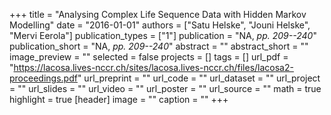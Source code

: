 +++
title = "Analysing Complex Life Sequence Data with Hidden Markov Modelling"
date = "2016-01-01"
authors = ["Satu Helske", "Jouni Helske", "Mervi Eerola"]
publication_types = ["1"]
publication = "NA, _pp. 209--240_"
publication_short = "NA, _pp. 209--240_"
abstract = ""
abstract_short = ""
image_preview = ""
selected = false
projects = []
tags = []
url_pdf = "https://lacosa.lives-nccr.ch/sites/lacosa.lives-nccr.ch/files/lacosa2-proceedings.pdf"
url_preprint = ""
url_code = ""
url_dataset = ""
url_project = ""
url_slides = ""
url_video = ""
url_poster = ""
url_source = ""
math = true
highlight = true
[header]
image = ""
caption = ""
+++
